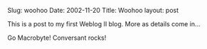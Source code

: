 Slug: woohoo
Date: 2002-11-20
Title: Woohoo
layout: post

This is a post to my first Weblog II blog. More as details come in...

Go Macrobyte! Conversant rocks!
